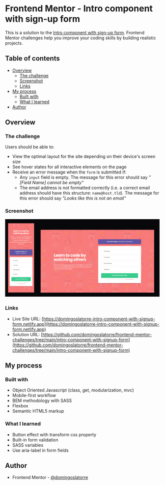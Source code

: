 # Frontend Mentor - Intro component with sign-up form

This is a solution to the [Intro component with sign-up form](https://www.frontendmentor.io/challenges/intro-component-with-signup-form-5cf91bd49edda32581d28fd1). Frontend Mentor challenges help you improve your coding skills by building realistic projects.

## Table of contents

- [Overview](#overview)
  - [The challenge](#the-challenge)
  - [Screenshot](#screenshot)
  - [Links](#links)
- [My process](#my-process)
  - [Built with](#built-with)
  - [What I learned](#what-i-learned)
- [Author](#author)

## Overview

### The challenge

Users should be able to:

- View the optimal layout for the site depending on their device's screen size
- See hover states for all interactive elements on the page
- Receive an error message when the `form` is submitted if:
  - Any `input` field is empty. The message for this error should say _"[Field Name] cannot be empty"_
  - The email address is not formatted correctly (i.e. a correct email address should have this structure: `name@host.tld`). The message for this error should say _"Looks like this is not an email"_

### Screenshot

![](./docs/screenshot.png)

### Links

- Live Site URL: [https://domingoslatorre-intro-component-with-signup-form.netlify.app](https://domingoslatorre-intro-component-with-signup-form.netlify.app)
- Solution URL: [https://github.com/domingoslatorre/frontend-mentor-challenges/tree/main/intro-component-with-signup-form](https://github.com/domingoslatorre/frontend-mentor-challenges/tree/main/intro-component-with-signup-form)

## My process

### Built with

- Object Oriented Javascript (class, get, modularization, mvc)
- Mobile-first workflow
- BEM methodology with SASS
- Flexbox
- Semantic HTML5 markup

### What I learned

- Button effect with transform css property
- Built-in form validation
- SASS variables
- Use aria-label in form fields

## Author

- Frontend Mentor - [@domingoslatorre](https://www.frontendmentor.io/profile/domingoslatorre)
